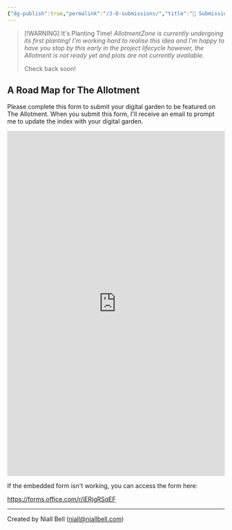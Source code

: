 ```yaml
---
{"dg-publish":true,"permalink":"/3-0-submissions/","title":"🌱 Submissions","contentClasses":"cards cards-cols-3 cards-cover cards-cover-no-border cards-title-hide-icons","noteIcon":null,"created":"2024-12-31T12:35:34.469+00:00","updated":"2024-12-31T12:51:28.368+00:00"}
---
```


> [!WARNING] It's Planting Time!
> *AllotmentZone is currently undergoing its first planting! I'm working hard to realise this idea and I'm happy to have you stop by this early in the project lifecycle however, the Allotment is not ready yet and plots are not currently available.* 
> 
> Check back soon!

## A Road Map for The Allotment

Please complete this form to submit your digital garden to be featured on The Allotment. When you submit this form, I'll receive an email to prompt me to update the index with your digital garden.

<iframe width="100%" height="800px" src="https://forms.office.com/Pages/ResponsePage.aspx?id=DQSIkWdsW0yxEjajBLZtrQAAAAAAAAAAAAZAAM0BlUBUQklEU05POUg3UUdKUVdIQjRJOElERkFKRS4u&embed=true" frameborder="0" marginwidth="0" marginheight="0" style="border: none; max-width:100%; max-height:100vh" allowfullscreen webkitallowfullscreen mozallowfullscreen msallowfullscreen> </iframe>

If the embedded form isn't working, you can access the form here:

https://forms.office.com/r/iERjgRSqEF

---
Created by Niall Bell (niall@niallbell.com)

